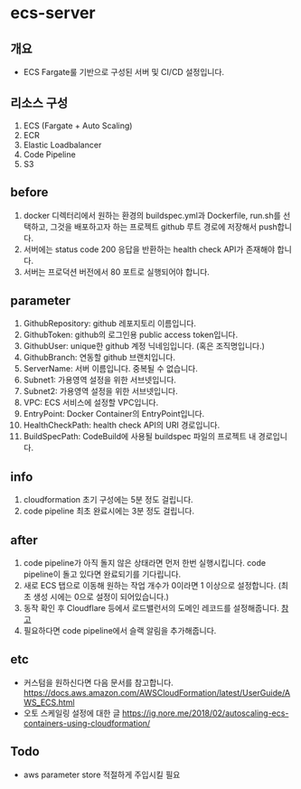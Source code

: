# ecs-server

## 개요

- ECS Fargate룰 기반으로 구성된 서버 및 CI/CD 설정입니다.

## 리소스 구성

1. ECS (Fargate + Auto Scaling)
2. ECR
3. Elastic Loadbalancer
4. Code Pipeline
5. S3

## before

1. docker 디렉터리에서 원하는 환경의 buildspec.yml과 Dockerfile, run.sh를 선택하고, 그것을 배포하고자 하는 프로젝트 github 루트 경로에 저장해서 push합니다.
2. 서버에는 status code 200 응답을 반환하는 health check API가 존재해야 합니다.
3. 서버는 프로덕션 버전에서 80 포트로 실행되어야 합니다.

## parameter

1. GithubRepository: github 레포지토리 이름입니다.
2. GithubToken: github의 로그인용 public access token입니다.
3. GithubUser: unique한 github 계정 닉네임입니다. (혹은 조직명입니다.)
4. GithubBranch: 연동할 github 브랜치입니다.
5. ServerName: 서버 이름입니다. 중복될 수 없습니다.
6. Subnet1: 가용영역 설정을 위한 서브넷입니다.
7. Subnet2: 가용영역 설정을 위한 서브넷입니다.
8. VPC: ECS 서비스에 설정할 VPC입니다.
9. EntryPoint: Docker Container의 EntryPoint입니다.
10. HealthCheckPath: health check API의 URI 경로입니다.
11. BuildSpecPath: CodeBuild에 사용될 buildspec 파일의 프로젝트 내 경로입니다.

## info

1. cloudformation 초기 구성에는 5분 정도 걸립니다.
2. code pipeline 최초 완료시에는 3분 정도 걸립니다.

## after

1. code pipeline가 아직 돌지 않은 상태라면 먼저 한번 실행시킵니다. code pipeline이 돌고 있다면 완료되기를 기다립니다.
2. 새로 ECS 탭으로 이동해 원하는 작업 개수가 0이라면 1 이상으로 설정합니다. (최초 생성 시에는 0으로 설정이 되어있습니다.)
3. 동작 확인 후 Cloudflare 등에서 로드밸런서의 도메인 레코드를 설정해줍니다. [참고](https://blog.naver.com/sssang97/222913100848)
4. 필요하다면 code pipeline에서 슬랙 알림을 추가해줍니다.

## etc

- 커스텀을 원하신다면 다음 문서를 참고합니다.
  https://docs.aws.amazon.com/AWSCloudFormation/latest/UserGuide/AWS_ECS.html
- 오토 스케일링 설정에 대한 글
  https://ig.nore.me/2018/02/autoscaling-ecs-containers-using-cloudformation/

## Todo

- aws parameter store 적절하게 주입시킬 필요
